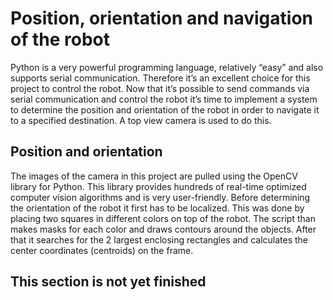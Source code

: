 # Position, orientation and navigation of the robot
Python is a very powerful programming language, relatively “easy” and also supports serial communication. Therefore it’s an excellent choice for this project to control the robot. Now that it’s possible to send commands via serial communication and control the robot it’s time to implement a system to determine the position and orientation of the robot in order to navigate it to a specified destination. A top view camera is used to do this.



## Position and orientation
The images of the camera in this project are pulled using the OpenCV library for Python. This library provides hundreds of real-time optimized computer vision algorithms and is very user-friendly. 
Before determining the orientation of the robot it first has to be localized. This was done by placing two squares in different colors on top of the robot. The script than makes masks for each color and draws contours around the objects. After that it searches for the 2 largest enclosing rectangles and calculates the center coordinates (centroids) on the frame.


## This section is not yet finished
